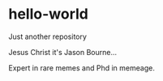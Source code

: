 # hello-world
Just another repository

Jesus Christ it's Jason Bourne...

Expert in rare memes and Phd in memeage.
